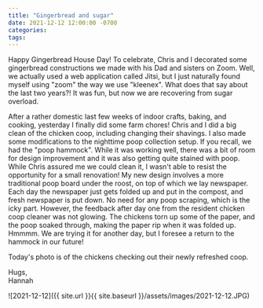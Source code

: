 ```yaml
---
title: "Gingerbread and sugar"
date: 2021-12-12 12:00:00 -0700
categories:
tags:
---
```


Happy Gingerbread House Day! To celebrate, Chris and I decorated some gingerbread constructions we made with his Dad and sisters on Zoom. Well, we actually used a web application called Jitsi, but I just naturally found myself using "zoom" the way we use "kleenex". What does that say about the last two years?! It was fun, but now we are recovering from sugar overload.

After a rather domestic last few weeks of indoor crafts, baking, and cooking, yesterday I finally did some farm chores! Chris and I did a big clean of the chicken coop, including changing their shavings. I also made some modifications to the nighttime poop collection setup. If you recall, we had the "poop hammock". While it was working well, there was a bit of room for design improvement and it was also getting quite stained with poop. While Chris assured me we could clean it, I wasn't able to resist the opportunity for a small renovation! My new design involves a more traditional poop board under the roost, on top of which we lay newspaper. Each day the newspaper just gets folded up and put in the compost, and fresh newspaper is put down. No need for any poop scraping, which is the icky part. However, the feedback after day one from the resident chicken coop cleaner was not glowing. The chickens torn up some of the paper, and the poop soaked through, making the paper rip when it was folded up. Hmmmm. We are trying it for another day, but I foresee a return to the hammock in our future!

Today's photo is of the chickens checking out their newly refreshed coop.

Hugs,<br />
Hannah

![2021-12-12]({{ site.url }}{{ site.baseurl }}/assets/images/2021-12-12.JPG)
